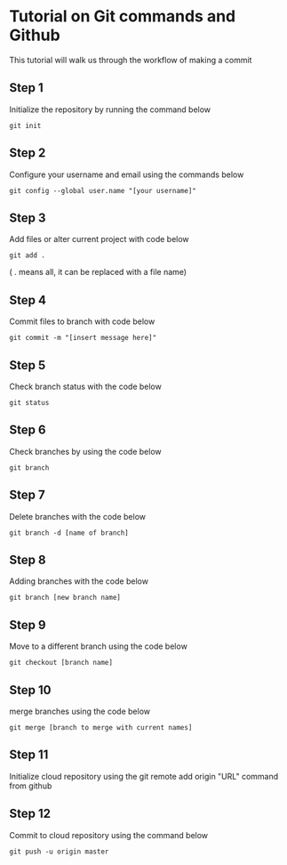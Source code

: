 # Tutorial on Git commands and Github
This tutorial will walk us through the workflow of making a commit

## Step 1
Initialize the repository by running the command below
```git
git init
```

## Step 2
Configure your username and email using the commands below
```git
git config --global user.name "[your username]"
```

## Step 3
Add files or alter current project with code below
```git
git add .
```
( . means all, it can be replaced with a file name)

## Step 4
Commit files to branch with code below
```git
git commit -m "[insert message here]"
```

## Step 5
Check branch status with the code below
```git 
git status
```

## Step 6
Check branches by using the code below
```git
git branch
```

## Step 7
Delete branches with the code below
```git
git branch -d [name of branch]
```

## Step 8
Adding branches with the code below
```git
git branch [new branch name]
```

## Step 9 
Move to a different branch using the code below
```git
git checkout [branch name]
```

## Step 10
merge branches using the code below 
```git
git merge [branch to merge with current names]
```

## Step 11
Initialize cloud repository using the git remote add origin "URL" command from github

## Step 12
Commit to cloud repository using the command below
```git 
git push -u origin master
```
